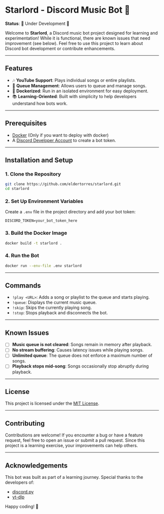 # Starlord - Discord Music Bot 🎵

**Status**: 🚧 Under Development 🚧

Welcome to **Starlord**, a Discord music bot project designed for learning and experimentation! While it is functional, there are known issues that need improvement (see below). Feel free to use this project to learn about Discord bot development or contribute enhancements.

---

## Features
- 🎶 **YouTube Support**: Plays individual songs or entire playlists.
- 📝 **Queue Management**: Allows users to queue and manage songs.
- 🐳 **Dockerized**: Run in an isolated environment for easy deployment.
- 📚 **Learning-Oriented**: Built with simplicity to help developers understand how bots work.

---

## Prerequisites
- [Docker](https://www.docker.com/) (Only if you want to deploy with docker)
- A [Discord Developer Account](https://discord.com/developers/applications) to create a bot token.

---

## Installation and Setup

### 1. Clone the Repository
```bash
git clone https://github.com/eldertorres/starlord.git
cd starlord
```

### 2. Set Up Environment Variables
Create a `.env` file in the project directory and add your bot token:
```env
DISCORD_TOKEN=your_bot_token_here
```

### 3. Build the Docker Image
```bash
docker build -t starlord .
```

### 4. Run the Bot
```bash
docker run --env-file .env starlord
```

---

## Commands
- `!play <URL>`: Adds a song or playlist to the queue and starts playing.
- `!queue`: Displays the current music queue.
- `!skip`: Skips the currently playing song.
- `!stop`: Stops playback and disconnects the bot.

---

## Known Issues
- [ ] **Music queue is not cleared**: Songs remain in memory after playback.
- [ ] **No stream buffering**: Causes latency issues while playing songs.
- [ ] **Unlimited queue**: The queue does not enforce a maximum number of songs.
- [ ] **Playback stops mid-song**: Songs occasionally stop abruptly during playback.

---

## License
This project is licensed under the [MIT License](LICENSE).

---

## Contributing
Contributions are welcome! If you encounter a bug or have a feature request, feel free to open an issue or submit a pull request. Since this project is a learning exercise, your improvements can help others.

---

## Acknowledgements
This bot was built as part of a learning journey. Special thanks to the developers of:
- [discord.py](https://github.com/Rapptz/discord.py)
- [yt-dlp](https://github.com/yt-dlp/yt-dlp)

Happy coding! 🚀

